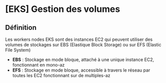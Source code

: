 # \[EKS]  Gestion des volumes

## Définition

Les workers nodes EKS sont des instances EC2 qui peuvent utiliser des volumes de stockages sur EBS (Elastique Block Storage) ou sur EFS (Elastic File System)

* **EBS** : Stockage en mode bloque, attaché à une unique instance EC2, fonctionnant en mono-az
* **EFS** : Stockage en mode bloque, accessible à travers le réseau par toutes les EC2 fonctionnant sur de multiples-az

